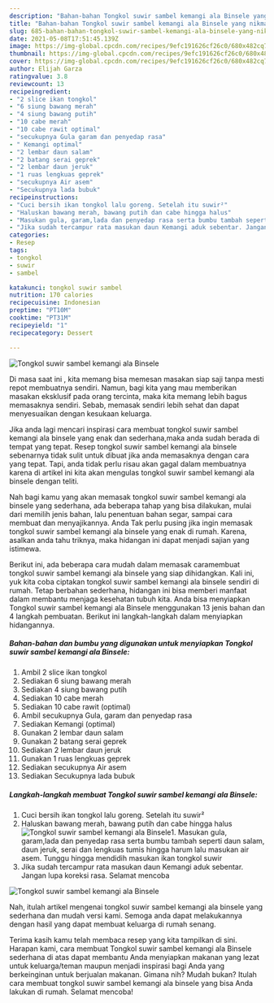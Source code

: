 ```yaml
---
description: "Bahan-bahan Tongkol suwir sambel kemangi ala Binsele yang nikmat Untuk Jualan"
title: "Bahan-bahan Tongkol suwir sambel kemangi ala Binsele yang nikmat Untuk Jualan"
slug: 685-bahan-bahan-tongkol-suwir-sambel-kemangi-ala-binsele-yang-nikmat-untuk-jualan
date: 2021-05-08T17:51:45.139Z
image: https://img-global.cpcdn.com/recipes/9efc191626cf26c0/680x482cq70/tongkol-suwir-sambel-kemangi-ala-binsele-foto-resep-utama.jpg
thumbnail: https://img-global.cpcdn.com/recipes/9efc191626cf26c0/680x482cq70/tongkol-suwir-sambel-kemangi-ala-binsele-foto-resep-utama.jpg
cover: https://img-global.cpcdn.com/recipes/9efc191626cf26c0/680x482cq70/tongkol-suwir-sambel-kemangi-ala-binsele-foto-resep-utama.jpg
author: Elijah Garza
ratingvalue: 3.8
reviewcount: 13
recipeingredient:
- "2 slice ikan tongkol"
- "6 siung bawang merah"
- "4 siung bawang putih"
- "10 cabe merah"
- "10 cabe rawit optimal"
- "secukupnya Gula garam dan penyedap rasa"
- " Kemangi optimal"
- "2 lembar daun salam"
- "2 batang serai geprek"
- "2 lembar daun jeruk"
- "1 ruas lengkuas geprek"
- "secukupnya Air asem"
- "Secukupnya lada bubuk"
recipeinstructions:
- "Cuci bersih ikan tongkol lalu goreng. Setelah itu suwir²"
- "Haluskan bawang merah, bawang putih dan cabe hingga halus"
- "Masukan gula, garam,lada dan penyedap rasa serta bumbu tambah seperti daun salam, daun jeruk, serai dan lengkuas tumis hingga harum lalu masukan air asem. Tunggu hingga mendidih masukan ikan tongkol suwir"
- "Jika sudah tercampur rata masukan daun Kemangi aduk sebentar. Jangan lupa koreksi rasa. Selamat mencoba"
categories:
- Resep
tags:
- tongkol
- suwir
- sambel

katakunci: tongkol suwir sambel 
nutrition: 170 calories
recipecuisine: Indonesian
preptime: "PT10M"
cooktime: "PT31M"
recipeyield: "1"
recipecategory: Dessert

---
```



![Tongkol suwir sambel kemangi ala Binsele](https://img-global.cpcdn.com/recipes/9efc191626cf26c0/680x482cq70/tongkol-suwir-sambel-kemangi-ala-binsele-foto-resep-utama.jpg)

Di masa  saat ini , kita memang bisa memesan masakan siap saji tanpa mesti repot membuatnya sendiri. Namun, bagi kita yang mau memberikan masakan eksklusif pada orang tercinta, maka kita memang lebih bagus memasaknya sendiri. Sebab, memasak sendiri lebih sehat dan dapat menyesuaikan dengan kesukaan keluarga.

Jika anda lagi mencari inspirasi cara membuat tongkol suwir sambel kemangi ala binsele yang enak dan sederhana,maka anda sudah berada di tempat yang tepat. Resep tongkol suwir sambel kemangi ala binsele  sebenarnya tidak sulit untuk dibuat jika anda memasaknya dengan cara yang tepat. Tapi, anda tidak perlu risau akan gagal dalam membuatnya 
karena di artikel ini kita akan mengulas tongkol suwir sambel kemangi ala binsele dengan teliti.  



Nah bagi kamu yang akan memasak tongkol suwir sambel kemangi ala binsele yang sederhana, ada beberapa tahap yang bisa dilakukan, mulai dari memilih jenis bahan, lalu penentuan bahan segar, sampai cara membuat dan menyajikannya. Anda Tak perlu pusing jika ingin memasak tongkol suwir sambel kemangi ala binsele yang enak di rumah. Karena, asalkan anda  tahu triknya, maka hidangan ini dapat menjadi sajian yang istimewa.

Berikut ini, ada beberapa cara mudah dalam memasak caramembuat tongkol suwir sambel kemangi ala binsele yang siap dihidangkan. Kali ini, yuk kita coba ciptakan tongkol suwir sambel kemangi ala binsele sendiri di rumah. Tetap berbahan sederhana, hidangan ini bisa memberi manfaat dalam membantu menjaga kesehatan tubuh kita. Anda bisa menyiapkan Tongkol suwir sambel kemangi ala Binsele menggunakan 13 jenis bahan dan 4 langkah pembuatan. Berikut ini langkah-langkah dalam menyiapkan hidangannya.

<!--inarticleads1-->

##### Bahan-bahan dan bumbu yang digunakan untuk menyiapkan Tongkol suwir sambel kemangi ala Binsele:

1. Ambil 2 slice ikan tongkol
1. Sediakan 6 siung bawang merah
1. Sediakan 4 siung bawang putih
1. Sediakan 10 cabe merah
1. Sediakan 10 cabe rawit (optimal)
1. Ambil secukupnya Gula, garam dan penyedap rasa
1. Sediakan  Kemangi (optimal)
1. Gunakan 2 lembar daun salam
1. Gunakan 2 batang serai geprek
1. Sediakan 2 lembar daun jeruk
1. Gunakan 1 ruas lengkuas geprek
1. Sediakan secukupnya Air asem
1. Sediakan Secukupnya lada bubuk




<!--inarticleads2-->

##### Langkah-langkah membuat Tongkol suwir sambel kemangi ala Binsele:

1. Cuci bersih ikan tongkol lalu goreng. Setelah itu suwir²
1. Haluskan bawang merah, bawang putih dan cabe hingga halus
<img src="//assets-global.cpcdn.com/assets/icons/button_play-2c75c40dde080a61004c1f40b05d8f140eaff45d7e9e6481dc71c63d2e7c4909.png" alt="Tongkol suwir sambel kemangi ala Binsele">1. Masukan gula, garam,lada dan penyedap rasa serta bumbu tambah seperti daun salam, daun jeruk, serai dan lengkuas tumis hingga harum lalu masukan air asem. Tunggu hingga mendidih masukan ikan tongkol suwir
1. Jika sudah tercampur rata masukan daun Kemangi aduk sebentar. Jangan lupa koreksi rasa. Selamat mencoba
<img src="//assets-global.cpcdn.com/assets/icons/button_play-2c75c40dde080a61004c1f40b05d8f140eaff45d7e9e6481dc71c63d2e7c4909.png" alt="Tongkol suwir sambel kemangi ala Binsele">



Nah, itulah artikel mengenai  tongkol suwir sambel kemangi ala binsele  yang sederhana dan mudah versi kami. Semoga anda dapat melakukannya dengan hasil yang dapat membuat keluarga di rumah senang. 

Terima kasih kamu telah membaca resep yang kita tampilkan di sini. Harapan kami, cara membuat  Tongkol suwir sambel kemangi ala Binsele sederhana di atas dapat membantu Anda menyiapkan makanan yang lezat untuk keluarga/teman maupun menjadi inspirasi bagi Anda yang berkeinginan untuk berjualan makanan. Gimana nih? Mudah bukan? Itulah cara membuat tongkol suwir sambel kemangi ala binsele yang bisa Anda lakukan di rumah. Selamat mencoba!

